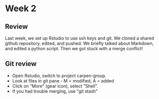 # Week 2 

## Review
Last week, we set up Rstudio to use ssh keys and git. We cloned a shared github repository, edited, and pushed. 
We briefly talked about Markdown, and edited a python script.  Then we got stuck with a merge conflict!


## Git review
* Open Rstudio, switch to project carpen-group.
* Look at files in git pane - M = modified, A = added
* Click on "More" (gear icon), select "Shell".
* If you had trouble merging, use "git stash"
